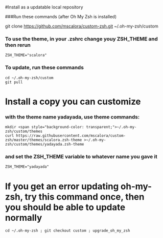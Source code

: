 #Install as a updatable local repository

###Run these commands (after Oh My Zsh is installed)

   git clone https://github.com/mscalora/custom-zsh.git ~/.oh-my-zsh/custom

### To use the theme, in your .zshrc change youy ZSH_THEME and then rerun 

    ZSH_THEME="scalora"

### To update, run these commands

    cd ~/.oh-my-zsh/custom
    git pull

# Install a copy you can customize

### with the theme name yadayada, use theme commands:

    mkdir <span style="background-color: transparent;">~/.oh-my-zsh/custom/themes
    curl https://raw.githubusercontent.com/mscalora/custom-zsh/master/themes/scalora.zsh-theme >~/.oh-my-zsh/custom/themes/yadayada.zsh-theme

### and set the ZSH_THEME variable to whatever name you gave it

    ZSH_THEME="yadayada"

# If you get an error updating oh-my-zsh, try this command once, then you should be able to update normally

    cd ~/.oh-my-zsh ; git checkout custom ; upgrade_oh_my_zsh
